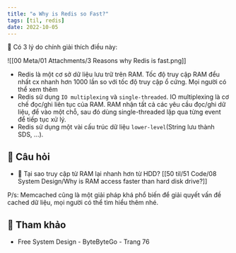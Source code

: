 ```yaml
---
title: "♻️ Why is Redis so Fast?"
tags: [til, redis]
date: 2022-10-05
---
```


🌱 Có 3 lý do chính giải thích điều này:

![[00 Meta/01 Attachments/3 Reasons why Redis is fast.png]]

- Redis là một cơ sở dữ liệu lưu trữ trên RAM. Tốc độ truy cập RAM đểu nhất cx nhanh hơn 1000 lần so với tốc độ truy cập ổ cứng. Mọi người có thể xem thêm 
- Redis sử dụng `IO multiplexing` và `single-threaded`. IO multiplexing là cơ chế đọc/ghi liên tục của RAM. RAM nhận tất cả các yêu cầu đọc/ghi dữ liệu, để vào một chỗ, sau đó dùng single-threaded lặp qua từng event để tiếp tục xử lý.
- Redis sử dụng một vài cấu trúc dữ liệu `lower-level`(String lưu thành SDS, ...).


## 🌿 Câu hỏi
- 🌱 Tại sao truy cập từ RAM lại nhanh hơn từ HDD?
[[50 til/51 Code/08 System Design/Why is RAM access faster than hard disk drive?]]


P/s: Memcached cũng là một giải pháp khá phổ biến để giải quyết vấn đề cached dữ liệu, mọi người có thể tìm hiểu thêm nhé.

## 🌿  Tham khảo
- Free System Design - ByteByteGo - Trang 76